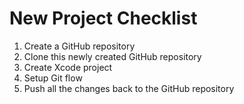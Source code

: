 New Project Checklist
========================

1. Create a GitHub repository 
2. Clone this newly created GitHub repository 
3. Create Xcode project 
4. Setup Git flow
5. Push all the changes back to the GitHub repository 
